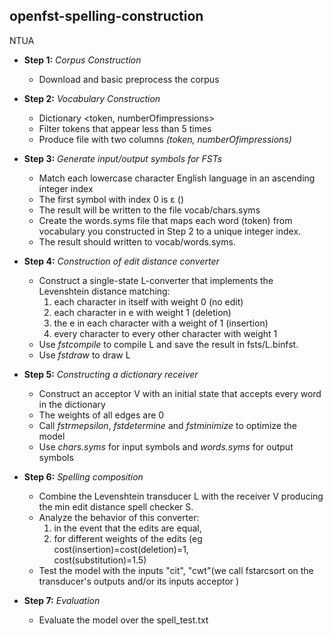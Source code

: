 ## openfst-spelling-construction
NTUA

  - **Step 1:** _Corpus Construction_
    - Download and basic preprocess the corpus 
  
  - **Step 2:** _Vocabulary Construction_
    - Dictionary <token, numberOfimpressions>
    - Filter tokens that appear less than 5 times
    - Produce file with two columns _(token, numberOfimpressions)_
    
  - **Step 3:** _Generate input/output symbols for FSTs_
    - Match each lowercase character English language in an ascending integer index
    - The first symbol with index 0 is ε (<eps>)
    - The result will be written to the file vocab/chars.syms 
    - Create the words.syms file that maps each word (token) from vocabulary you constructed in 
      Step 2 to a unique integer index. 
    - The result should written to vocab/words.syms.
  
  - **Step 4:** _Construction of edit distance converter_
    - Construct a single-state L-converter that implements the Levenshtein distance matching:
      1. each character in itself with weight 0 (no edit)
      2. each character in e with weight 1 (deletion)
      3. the e in each character with a weight of 1 (insertion)
      4. every character to every other character with weight 1
    - Use _fstcompile_ to compile L and save the result in fsts/L.binfst.
    - Use _fstdraw_ to draw L
  
  - **Step 5:** _Constructing a dictionary receiver_
    - Construct an acceptor V with an initial state that accepts every word in the dictionary
    - The weights of all edges are 0
    - Call _fstrmepsilon_, _fstdetermine_ and _fstminimize_ to optimize the model
    - Use _chars.syms_ for input symbols and _words.syms_ for output symbols
  
  - **Step 6:** _Spelling composition_
    - Combine the Levenshtein transducer L with the receiver V producing the min
      edit distance spell checker S. 
    - Analyze the behavior of this converter: 
      1. in the event that the edits are equal,
      2. for different weights of the edits (eg cost(insertion)=cost(deletion)=1,      
         cost(substitution)=1.5)
    - Test the model with the inputs "cit", "cwt"(we call fstarcsort on the transducer's 
      outputs and/or its inputs acceptor )
  - **Step 7:** _Evaluation_
    - Evaluate the model over the spell_test.txt
